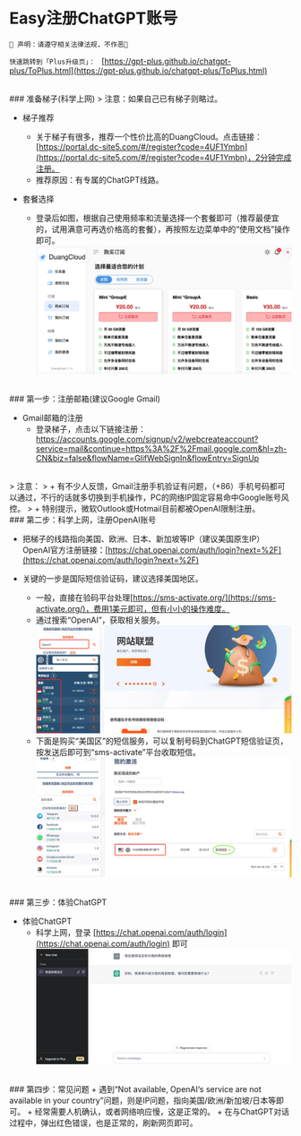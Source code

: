 # Easy注册ChatGPT账号

`🚀 声明：请遵守相关法律法规，不作恶🍺  `

`快速跳转到「Plus升级页」： ` [https://gpt-plus.github.io/chatgpt-plus/ToPlus.html](https://gpt-plus.github.io/chatgpt-plus/ToPlus.html)


<br />
### 准备梯子(科学上网)
> 注意：如果自己已有梯子则略过。

+ 梯子推荐
    + 关于梯子有很多，推荐一个性价比高的DuangCloud。点击链接：[https://portal.dc-site5.com/#/register?code=4UF1Ymbn](https://portal.dc-site5.com/#/register?code=4UF1Ymbn)，2分钟完成注册。
    + 推荐原因：有专属的ChatGPT线路。

+ 套餐选择
    + 登录后如图，根据自己使用频率和流量选择一个套餐即可（推荐最便宜的，试用满意可再选价格高的套餐），再按照左边菜单中的“使用文档”操作即可。
    ![duangcloud](./duangcloud.png)


<br />
### 第一步：注册邮箱(建议Google Gmail)

+ Gmail邮箱的注册
    + 登录梯子，点击以下链接注册：
[https://accounts.google.com/signup/v2/webcreateaccount?service=mail&continue=https%3A%2F%2Fmail.google.com&hl=zh-CN&biz=false&flowName=GlifWebSignIn&flowEntry=SignUp ](https://accounts.google.com/signup/v2/webcreateaccount?service=mail&continue=https%3A%2F%2Fmail.google.com&hl=zh-CN&biz=false&flowName=GlifWebSignIn&flowEntry=SignUp )



<br />
> 注意：
> + 有不少人反馈，Gmail注册手机验证有问题，（+86）手机号码都可以通过，不行的话就多切换到手机操作，PC的网络IP固定容易命中Google账号风控。
> + 特别提示，微软Outlook或Hotmail目前都被OpenAI限制注册。



<br />
### 第二步：科学上网，注册OpenAI账号

+ 把梯子的线路指向美国、欧洲、日本、新加坡等IP（建议美国原生IP）
OpenAI官方注册链接：[https://chat.openai.com/auth/login?next=%2F](https://chat.openai.com/auth/login?next=%2F)

+ 关键的一步是国际短信验证码，建议选择美国地区。
	+ 一般，直接在验码平台处理[https://sms-activate.org/](https://sms-activate.org/)，费用1美元即可，但有小小的操作难度。
    + 通过搜索“OpenAI”，获取相关服务。
    ![sms激活](./sms-active.png)
    + 下面是购买“美国区”的短信服务，可以复制号码到ChatGPT短信验证页，按发送后即可到“sms-activate”平台收取短信。
    ![激活短信收取](./sms-send.png)


<br />
### 第三步：体验ChatGPT

+ 体验ChatGPT
	+ 科学上网，登录 [https://chat.openai.com/auth/login](https://chat.openai.com/auth/login) 即可
    ![ChatGPT体验](./gpt-tiyan.png)


<br />
### 第四步：常见问题
+ 遇到“Not available, OpenAI‘s service are not available in your country”问题，则是IP问题，指向美国/欧洲/新加坡/日本等即可。
+ 经常需要人机确认，或者网络响应慢，这是正常的。
+ 在与ChatGPT对话过程中，弹出红色错误，也是正常的，刷新网页即可。


<br />
<!-- 
## 附录：
 + 🔥 加入 “AI的效率与商业「探索圈」” 知识星球:
	+ `本免费星球，是关于『AI的效率与商业』的交流探索圈子，期待与更多的伙伴交流、分享和链接。  `
	+ `🚀 当前知识星球「限时免费」，邀请你加入：  `
    + `---------------------------------  `
	![星球二维码](./../AI_X_Free.png)
-->